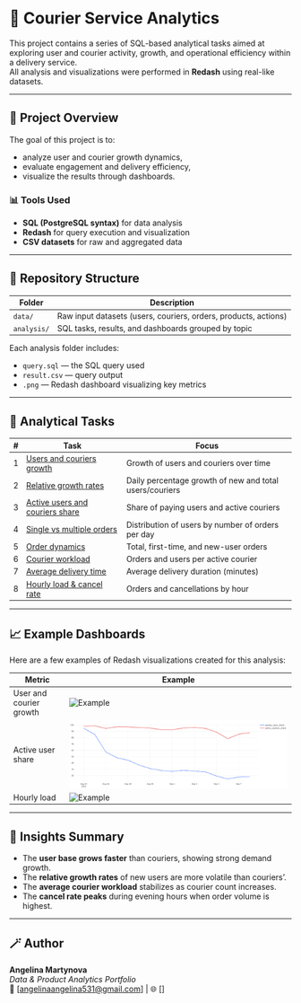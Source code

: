 # 🚚 Courier Service Analytics

This project contains a series of SQL-based analytical tasks aimed at exploring user and courier activity, growth, and operational efficiency within a delivery service.  
All analysis and visualizations were performed in **Redash** using real-like datasets.

---

## 🧩 Project Overview

The goal of this project is to:
- analyze user and courier growth dynamics,
- evaluate engagement and delivery efficiency,
- visualize the results through dashboards.

### 📊 Tools Used
- **SQL (PostgreSQL syntax)** for data analysis  
- **Redash** for query execution and visualization  
- **CSV datasets** for raw and aggregated data

---

## 📂 Repository Structure

| Folder | Description |
|---------|-------------|
| `data/` | Raw input datasets (users, couriers, orders, products, actions) |
| `analysis/` | SQL tasks, results, and dashboards grouped by topic |

Each analysis folder includes:
- `query.sql` — the SQL query used  
- `result.csv` — query output  
- `.png` — Redash dashboard visualizing key metrics  

---

## 🧠 Analytical Tasks

| # | Task | Focus |
|---|------|--------|
| 1 | [Users and couriers growth](analysis/01_users_and_couriers_growth/) | Growth of users and couriers over time |
| 2 | [Relative growth rates](analysis/02_relative_growth_rates/) | Daily percentage growth of new and total users/couriers |
| 3 | [Active users and couriers share](analysis/03_active_users_and_couriers_share/) | Share of paying users and active couriers |
| 4 | [Single vs multiple orders](analysis/04_users_with_single_vs_multiple_orders/) | Distribution of users by number of orders per day |
| 5 | [Order dynamics](analysis/05_order_dynamics/) | Total, first-time, and new-user orders |
| 6 | [Courier workload](analysis/06_courier_workload/) | Orders and users per active courier |
| 7 | [Average delivery time](analysis/07_average_delivery_time/) | Average delivery duration (minutes) |
| 8 | [Hourly load & cancel rate](analysis/08_hourly_load_and_cancel_rate/) | Orders and cancellations by hour |

---

## 📈 Example Dashboards

Here are a few examples of Redash visualizations created for this analysis:

| Metric | Example |
|---------|----------|
| User and courier growth | ![Example](analysis/01_users_and_couriers_growth/сhart_total_users_vs_couriers.png) |
| Active user share | ![Example](analysis/03_active_users_and_couriers_share/сhart_active_shares.png) |
| Hourly load | ![Example](analysis/08_hourly_load_and_cancel_rate/сhart_hourly_load.png) |

---

## 🧭 Insights Summary

- The **user base grows faster** than couriers, showing strong demand growth.  
- The **relative growth rates** of new users are more volatile than couriers’.  
- The **average courier workload** stabilizes as courier count increases.  
- The **cancel rate peaks** during evening hours when order volume is highest.  

---

## 🪄 Author
**Angelina Martynova**  
*Data & Product Analytics Portfolio*  
📧 [angelinaangelina531@gmail.com] | 🌐 []
